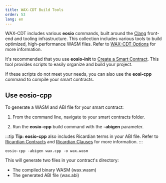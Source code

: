 ```yaml
---
title: WAX-CDT Build Tools
order: 53
lang: en
---
```


WAX-CDT includes various **eosio** commands, built around the <a href="https://clang.llvm.org/" target="_blank">Clang</a> front-end and tooling infrastructure. This collection includes various tools to build optimized, high-performance WASM files. Refer to [WAX-CDT Options](/docs/tools/cdt_options) for more information.

It's recommended that you use **eosio-init** to [Create a Smart Contract](/build/dapp-development/wax-cdt/cdt_use.html#compile-hello-world). This tool provides scripts to easily organize and build your project. 

If these scripts do not meet your needs, you can also use the **eosi-cpp** command to compile your smart contracts.

## Use eosio-cpp

To generate a WASM and ABI file for your smart contract:

1. From the command line, navigate to your smart contracts folder.

2. Run the **eosio-cpp** build command with the **-abigen** parameter.

:::tip
<strong>Tip:</strong> <strong>eosio-cpp</strong> also includes Ricardian terms in your ABI file. Refer to [Ricardian Contracts](/docs/tools/ricardian_contract) and [Ricardian Clauses](/docs/tools/ricardian_clause) for more information.
:::

```
eosio-cpp -abigen wax.cpp -o wax.wasm
```

This will generate two files in your contract's directory:

* The compiled binary WASM (wax.wasm)
* The generated ABI file (wax.abi)

<!--## Use eosio-abigen to Generate an ABI

If you only want to generate an ABI file, you can easily do so with the **eosio-abigen** command. 

To use **eosio-abigen**, include the following parameters:

- Your contract's C++ file name
- --contract (Your contract's name)
- --output (Desired ABI file name)

### Example

```
eosio-abigen hello.cpp --contract=hello --output=hello.abi
```-->




